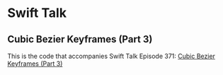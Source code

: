 # Swift Talk
## Cubic Bezier Keyframes (Part 3)

This is the code that accompanies Swift Talk Episode 371: [Cubic Bezier Keyframes (Part 3)](https://talk.objc.io/episodes/S01E371-cubic-bezier-keyframes-part-3)
